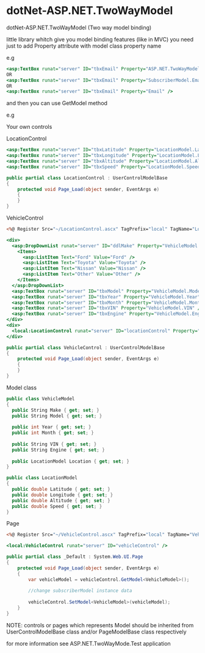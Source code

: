 # dotNet-ASP.NET.TwoWayModel
dotNet-ASP.NET.TwoWayModel (Two way model binding)

little library whitch give you model binding features (like in MVC)
you need just to add Property attribute with model class property name

e.g
```asp
<asp:TextBox runat="server" ID="tbxEmail" Property="ASP.NET.TwoWayModel.Test.WebApp.Models.SubscriberModel.Email" />
OR
<asp:TextBox runat="server" ID="tbxEmail" Property="SubscriberModel.Email" />
OR
<asp:TextBox runat="server" ID="tbxEmail" Property="Email" />
```

and then you can use GetModel method

e.g

Your own controls

LocationControl
```asp
<asp:TextBox runat="server" ID="tbxLatitude" Property="LocationModel.Latitude" />
<asp:TextBox runat="server" ID="tbxLongitude" Property="LocationModel.Longitude" />
<asp:TextBox runat="server" ID="tbxAltitude" Property="LocationModel.Altitude" />
<asp:TextBox runat="server" ID="tbxSpeed" Property="LocationModel.Speed" />
```
```csharp
public partial class LocationControl : UserControlModelBase
{
    protected void Page_Load(object sender, EventArgs e)
    {
    }
}
```
VehicleControl
```asp
<%@ Register Src="~/LocationControl.ascx" TagPrefix="local" TagName="LocationControl" %>

<div>
  <asp:DropDownList runat="server" ID="ddlMake" Property="VehicleModel.Make">
    <Items>
      <asp:ListItem Text="Ford" Value="Ford" />
      <asp:ListItem Text="Toyota" Value="Toyota" />
      <asp:ListItem Text="Nissan" Value="Nissan" />
      <asp:ListItem Text="Other" Value="Other" />
    </Items>
  </asp:DropDownList>
  <asp:TextBox runat="server" ID="tbxModel" Property="VehicleModel.Model" />
  <asp:TextBox runat="server" ID="tbxYear" Property="VehicleModel.Year" />
  <asp:TextBox runat="server" ID="tbxMonth" Property="VehicleModel.Month" />
  <asp:TextBox runat="server" ID="tbxVIN" Property="VehicleModel.VIN" />
  <asp:TextBox runat="server" ID="tbxEngine" Property="VehicleModel.Engine" />
</div>
<div>
  <local:LocationControl runat="server" ID="locationControl" Property="VehicleModel.Location"/>
</div>
```
```csharp
public partial class VehicleControl : UserControlModelBase
{
    protected void Page_Load(object sender, EventArgs e)
    {
    }
}
```

Model class
```csharp
public class VehicleModel
{
  public String Make { get; set; }
  public String Model { get; set; }
  
  public int Year { get; set; }
  public int Month { get; set; }
  
  public String VIN { get; set; }
  public String Engine { get; set; }
  
  public LocationModel Location { get; set; }
}

public class LocationModel
{
  public double Latitude { get; set; }
  public double Longitude { get; set; }
  public double Altitude { get; set; }
  public double Speed { get; set; }
}
```

Page 
```asp
<%@ Register Src="~/VehicleControl.ascx" TagPrefix="local" TagName="VehicleControl" %>

<local:VehicleControl runat="server" ID="vehicleControl" />
```

```csharp
public partial class _Default : System.Web.UI.Page
{
    protected void Page_Load(object sender, EventArgs e)
    {
        var vehicleModel = vehicleControl.GetModel<VehicleModel>();
        
        //change subscriberModel instance data
        
        vehicleControl.SetModel<VehicleModel>(vehicleModel);
    }
}
```

NOTE: controls or pages which represents Model should be inherited from UserControlModelBase class and/or PageModelBase class respectively

for more information see ASP.NET.TwoWayMode.Test application
